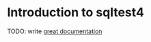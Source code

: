 # Introduction to sqltest4

TODO: write [great documentation](http://jacobian.org/writing/great-documentation/what-to-write/)
